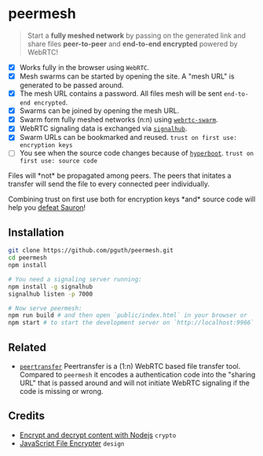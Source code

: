 # peermesh

> Start a **fully meshed network** by passing on the generated link and share files **peer-to-peer** and **end-to-end encrypted** powered by WebRTC!

- [x] Works fully in the browser using `WebRTC`.
- [x] Mesh swarms can be started by opening the site. A "mesh URL" is generated to be passed around.
- [x] The mesh URL contains a password. All files mesh will be sent `end-to-end encrypted`.
- [x] Swarms can be joined by opening the mesh URL.
- [x] Swarm form fully meshed networks (n:n) using [`webrtc-swarm`](https://github.com/mafintosh/webrtc-swarm).
- [x] WebRTC signaling data is exchanged via [`signalhub`](https://github.com/mafintosh/signalhub).
- [x] Swarm URLs can be bookmarked and reused. `trust on first use: encryption keys`
- [ ] You see when the source code changes because of [`hyperboot`](https://github.com/substack/hyperboot). `trust on first use: source code`

Files will \*not\* be propagated among peers. The peers that initates a transfer will send the file to every connected peer individually.

Combining trust on first use both for encryption keys \*and\* source code will help you [defeat Sauron](http://holgerkrekel.net/2013/10/26/defating-sauron-with-the-trust-on-first-use-principle/)!

## Installation

```sh
git clone https://github.com/pguth/peermesh.git
cd peermesh
npm install

# You need a signaling server running:
npm install -g signalhub
signalhub listen -p 7000

# Now serve peermesh:
npm run build # and then open `public/index.html` in your browser or
npm start # to start the development server on `http://localhost:9966`
```

## Related

- [`peertransfer`](https://github.com/pguth/peertransfer)
  Peertransfer is a (1:n) WebRTC based file transfer tool. Compared to `peermesh` it encodes a authentication code into the "sharing URL" that is passed around and will not initiate WebRTC signaling if the code is missing or wrong.

## Credits

- [Encrypt and decrypt content with Nodejs](http://lollyrock.com/articles/nodejs-encryption/) `crypto`
- [JavaScript File Encrypter](http://tutorialzine.com/2013/11/javascript-file-encrypter/) `design`
